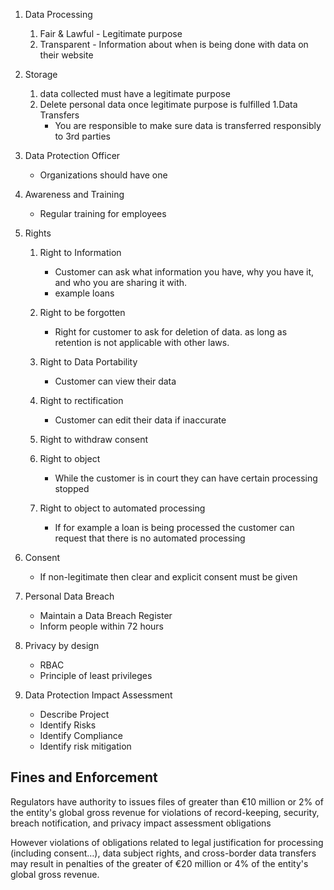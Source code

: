 
1. Data Processing
   1. Fair & Lawful - Legitimate purpose
   1. Transparent - Information about when is being done with data on their website
1. Storage
   1. data collected must have a legitimate purpose
   1. Delete personal data once legitimate purpose is fulfilled
1.Data Transfers
       - You are responsible to make sure data is transferred responsibly to 3rd parties
  1. Data Protection Officer
      - Organizations should have one
  1. Awareness and Training
      - Regular training for employees


1. Rights
   1. Right to Information
      - Customer can ask what information you have, why you have it, and who you are sharing it with.
      - example loans
   1. Right to be forgotten
      - Right for customer to ask for deletion of data.  as long as retention is not applicable with other laws.
  
   1. Right to Data Portability
      - Customer can view their data
   1. Right to rectification
      - Customer can edit their data if inaccurate
   1. Right to withdraw consent
     
   1. Right to object
      - While the customer is in court they can have certain processing stopped
   1. Right to object to automated processing
      - If for example a loan is being processed the customer can request that there is no automated processing
  1. Consent
      - If non-legitimate then clear and explicit consent must be given
  1. Personal Data Breach
      - Maintain a Data Breach Register
      - Inform people within 72 hours
  1. Privacy by design
      - RBAC
      - Principle of least privileges
  1. Data Protection Impact Assessment
     - Describe Project
     - Identify Risks
     - Identify Compliance 
     - Identify risk mitigation


## Fines and Enforcement
Regulators have authority to issues files of greater than €10 million or 2% of the entity's global gross revenue for violations of record-keeping, security, breach notification, and privacy impact assessment obligations


However violations of obligations related to legal justification for processing (including consent…), data subject rights, and cross-border data transfers may result in penalties of the greater of €20 million or 4% of the entity's global gross revenue.
    
  

